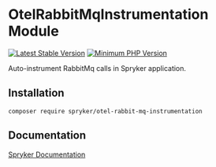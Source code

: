 # OtelRabbitMqInstrumentation Module
[![Latest Stable Version](https://poser.pugx.org/spryker/otel-rabbit-mq-instrumentation/v/stable.svg)](https://packagist.org/packages/spryker/otel-rabbit-mq-instrumentation)
[![Minimum PHP Version](https://img.shields.io/badge/php-%3E%3D%208.1-8892BF.svg)](https://php.net/)

Auto-instrument RabbitMq calls in Spryker application.

## Installation

```
composer require spryker/otel-rabbit-mq-instrumentation
```

## Documentation

[Spryker Documentation](https://docs.spryker.com)
